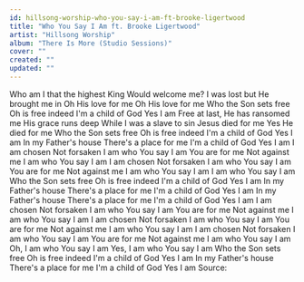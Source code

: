 ```yaml
---
id: hillsong-worship-who-you-say-i-am-ft-brooke-ligertwood
title: "Who You Say I Am ft. Brooke Ligertwood"
artist: "Hillsong Worship"
album: "There Is More (Studio Sessions)"
cover: ""
created: ""
updated: ""
---
```


Who am I that the highest King
Would welcome me?
I was lost but He brought me in
Oh His love for me
Oh His love for me
Who the Son sets free
Oh is free indeed
I'm a child of God
Yes I am
Free at last, He has ransomed me
His grace runs deep
While I was a slave to sin
Jesus died for me
Yes He died for me
Who the Son sets free
Oh is free indeed
I'm a child of God
Yes I am
In my Father's house
There's a place for me
I'm a child of God
Yes I am
I am chosen
Not forsaken
I am who You say I am
You are for me
Not against me
I am who You say I am
I am chosen
Not forsaken
I am who You say I am
You are for me
Not against me
I am who You say I am
I am who You say I am
Who the Son sets free
Oh is free indeed
I'm a child of God
Yes I am
In my Father's house
There's a place for me
I'm a child of God
Yes I am
In my Father's house
There's a place for me
I'm a child of God
Yes I am
I am chosen
Not forsaken
I am who You say I am
You are for me
Not against me
I am who You say I am
I am chosen
Not forsaken
I am who You say I am
You are for me
Not against me
I am who You say I am
I am chosen
Not forsaken
I am who You say I am
You are for me
Not against me
I am who You say I am
Oh, I am who You say I am
Yes, I am who You say I am
Who the Son sets free
Oh is free indeed
I'm a child of God
Yes I am
In my Father's house
There's a place for me
I'm a child of God
Yes I am
Source: